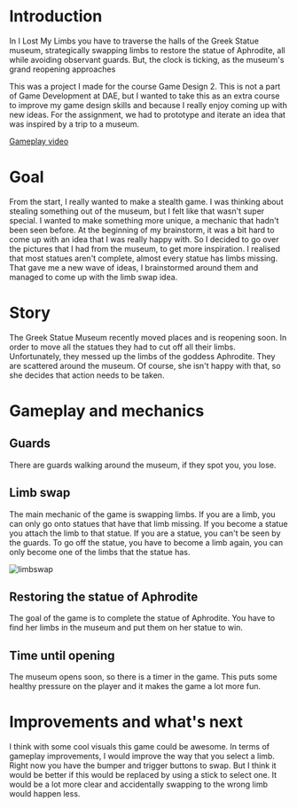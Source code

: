  # Introduction
In I Lost My Limbs you have to traverse the halls of the Greek Statue museum, strategically swapping limbs to restore the statue of Aphrodite, all while avoiding observant guards. But, the clock is ticking, as the museum's grand reopening approaches

This was a project I made for the course Game Design 2. This is not a part of Game Development at DAE, but I wanted to take this as an extra course to improve my game design skills and because I really enjoy coming up with new ideas. For the assignment, we had to prototype and iterate an idea that was inspired by a trip to a museum.

[Gameplay video](https://www.youtube.com/embed/w1F_QXndRqY?si=zEKnhdwHMtuUsBpV)

# Goal
From the start, I really wanted to make a stealth game. I was thinking about stealing something out of the museum, but I felt like that wasn't super special. I wanted to make something more unique, a mechanic that hadn't been seen before. At the beginning of my brainstorm, it was a bit hard to come up with an idea that I was really happy with. So I decided to go over the pictures that I had from the museum, to get more inspiration. I realised that most statues aren't complete, almost every statue has limbs missing. That gave me a new wave of ideas, I brainstormed around them and managed to come up with the limb swap idea.
# Story
The Greek Statue Museum recently moved places and is reopening soon. In order to move all the statues they had to cut off all their limbs. Unfortunately, they messed up the limbs of the goddess Aphrodite. They are scattered around the museum. Of course, she isn't happy with that, so she decides that action needs to be taken.
# Gameplay and mechanics
## Guards
There are guards walking around the museum, if they spot you, you lose.
## Limb swap
The main mechanic of the game is swapping limbs. If you are a limb, you can only go onto statues that have that limb missing. If you become a statue you attach the limb to that statue. If you are a statue, you can't be seen by the guards. To go off the statue, you have to become a limb again, you can only become one of the limbs that the statue has. 


![limbswap](https://github.com/LarsSmet/ILostMyLimbs/assets/97398099/ff0099d4-e37a-4555-bf56-090711a3c435)

## Restoring the statue of Aphrodite
The goal of the game is to complete the statue of Aphrodite. You have to find her limbs in the museum and put them on her statue to win.

## Time until opening
The museum opens soon, so there is a timer in the game. This puts some healthy pressure on the player and it makes the game a lot more fun. 
# Improvements and what's next
I think with some cool visuals this game could be awesome. In terms of gameplay improvements, I would improve the way that you select a limb. Right now you have the bumper and trigger buttons to swap. But I think it would be better if this would be replaced by using a stick to select one. It would be a lot more clear and accidentally swapping to the wrong limb would happen less.
